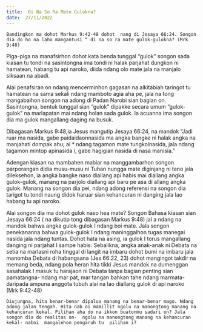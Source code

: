 ```yaml
---
title:  Di Na So Ra Mate Gulokna?
date:  27/11/2022
---
```


`Bandingkon ma dohot Markus 9:42-48 dohot  nang di Jesaya 66:24. Songon dia do ho na laho mangantusi “ di na so ra mate gulok-gulokna? (Mrk 9:48)`

Piga-piga na manafsirhon dohot kata benda tunggal “gulok” songon sada kiasan tu tondi na sasintongna ima tondi ni halak parjahat dungkon ni hamatean, habang  tu api naroko, diida ndang olo mate jala na manjalo siksaan na abadi.

Alai penafsiran on ndang  mencerminhon gagasan na alkitabiah taringot tu hamatean na sama sekali ndang  mamboto agia aha pe, jala na tong  mangabaihon songon na adong di Padan Narobi sian bagian on. Sasintongna, bentuk tunggal sian “gulok” dipakke secara umum “gulok-gulok” na marlapatan mai ndang  holan sada gulok. Ia acuanna ima songon dia ma gulok mangallang  daging na busuk.

Dibagasan Markus 9:48,ia Jesus mangutip Jesaya 66:24, na mandok “Jadi ruar ma nasida, gabe paidaidaonnasida ma angka bangke ni halak angka na manjahati dompak ahu; ai * ndang tagamon mate tungkolnasida, jala ndang tagamon mintop apinasida i, gabe hagigian nasida di nasa manisia.”

Adengan kiasan na mambahen  mabiar  na manggambarhon songon  parporangan didia musu-musu ni Tuhan  nungga mate diginjang  ni tano jala dileksehon, ia angka bangke naso diallang api habis mai diallang angka gulok-gulok, manang na parjolo diallang api baru pe asa di allang angka gulok. Manang  na songon  dia pei, ndang adong referensi na songon dia tarigot tu tondi naung  didok haruar sian kehancuran ni danging jala lao habang tu api naroko.

Alai songon dia ma dohot gulok naso hea mate? Songon Bahasa kiasan sian Jesaya 66:24 ( na dikutip tong  dibagasan Markus 9:48) jal a ndang  na mandok  bahwa angka gulok-gulok I ndang  boi mate. Jala songon penekananna bahwa gulok-gulok I ndang maninggalhon tugas manegai nasida jala ndang tuntas. Dohot hata na asing, ia gulok I torus mangallang danging ni parjahat I sampe habis. Sebalikna, angka anak-anak ni Debata na setia na marlasni roha tinggal di langit na imbaru dohot bumi na imbaru jala manomba Debata di habangsana (Jes 66:22, 23) dohot mangingot takdir na memang  beda, ndang  pola heran hita tikki Jesus mandok na dumenggan sasahalak I masuk tu harajaon ni Debata tanpa bagian penting sian pamatangna- ndang mar pat, mar tangan bahkan tahe ndang  marmata- daripada ampuna anggota tubuh alai na lao diallang gulok di api naroko (Mrk 9:42-48)

`Diujungna, hita benar-benar dipalua manang na benar-benar mago. Ndang adong jalan tengah. Hita nab oi mamillit ngolu na manongtong manang na kehancuran kekal. Pilihan aha do na ikkon buatonmu sadari on? Jala songon dia do realitas on-  ngolu na manongtong manang na kehancuran kekal- naboi  mangalehon pengaruh tu  pilihan i?`